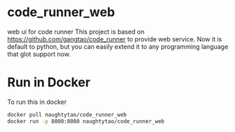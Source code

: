 # code_runner_web
web ui for code runner
This project is based on https://github.com/gangtao/code_runner to provide web service.
Now it is default to python, but you can easily extend it to any programming language that glot support now.

# Run in Docker
To run this in docker
```bash
docker pull naughtytao/code_runner_web
docker run -p 8080:8080 naughtytao/code_runner_web
```